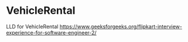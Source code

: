 # VehicleRental
LLD for VehicleRental https://www.geeksforgeeks.org/flipkart-interview-experience-for-software-engineer-2/
